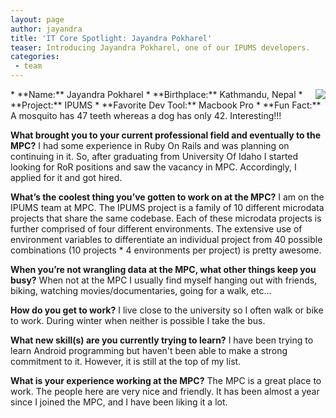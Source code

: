 ```yaml
---
layout: page
author: jayandra
title: 'IT Core Spotlight: Jayandra Pokharel'
teaser: Introducing Jayandra Pokharel, one of our IPUMS developers.
categories:
 - team
---
```


<img src="http://1.gravatar.com/avatar/ed6a6bd490d6b8427fdb8e7a3370dcd4?s=200" style="float:right"/>
* **Name:** Jayandra Pokharel
* **Birthplace:** Kathmandu, Nepal
* **Project:** IPUMS
* **Favorite Dev Tool:** Macbook Pro
* **Fun Fact:** A mosquito has 47 teeth whereas a dog has only 42. Interesting!!!

**What brought you to your current professional field and eventually to the MPC?**
I had some experience in Ruby On Rails and was planning on continuing in it. So, after graduating from University Of Idaho I started looking for RoR positions and saw the vacancy in MPC. Accordingly, I applied for it and got hired.

**What’s the coolest thing you’ve gotten to work on at the MPC?** 
I am on the IPUMS team at MPC. The IPUMS project is a family of 10 different microdata projects that share the same codebase. Each of these microdata projects is further comprised of four different environments. The extensive use of environment variables to differentiate an individual project from 40 possible combinations (10 projects * 4 environments per project) is pretty awesome. 

**When you’re not wrangling data at the MPC, what other things keep you busy?** 
When not at the MPC I usually find myself hanging out with friends, biking, watching movies/documentaries, going for a walk, etc...

**How do you get to work?** 
I live close to the university so I often walk or bike to work. During winter when neither is possible I take the bus.

**What new skill(s) are you currently trying to learn?**
I have been trying to learn Android programming but haven't been able to make a strong commitment to it. However, it is still at the top of my list.

**What is your experience working at the MPC?** 
The MPC is a great place to work. The people here are very nice and friendly. It has been almost a year since I joined the MPC, and I have been liking it a lot.
